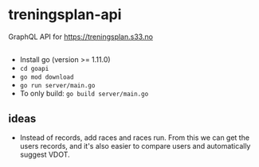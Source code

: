 # treningsplan-api

GraphQL API for https://treningsplan.s33.no

##

-   Install go (version >= 1.11.0)
-   `cd goapi`
-   `go mod download`
-   `go run server/main.go`
-   To only build: `go build server/main.go`

## ideas
- Instead of records, add races and races run. From this we can get the users records, and it's also easier to compare users and automatically suggest VDOT.
